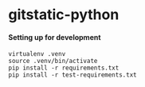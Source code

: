 gitstatic-python
================

#### Setting up for development

```
virtualenv .venv
source .venv/bin/activate
pip install -r requirements.txt
pip install -r test-requirements.txt
```